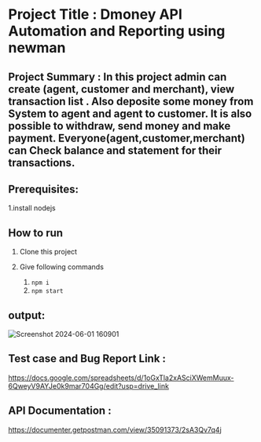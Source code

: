 # Project Title : Dmoney API Automation and Reporting using newman 

## Project Summary : In this project admin can create (agent, customer and merchant), view transaction list . Also deposite some money from System to agent and agent to customer. It is also possible to withdraw, send money and make payment. Everyone(agent,customer,merchant) can Check balance and statement for their transactions.

## Prerequisites:
1.install nodejs

## How to run 
1. Clone this project
2. Give following commands

   1. ``` npm i ```
   2. ``` npm start ```

## output:
![Screenshot 2024-06-01 160901](https://github.com/Subrinaferdous/dmoney-newman-report-/assets/171265716/364dd1d5-838a-45e8-a261-987c7e083d6a)

## Test case and Bug Report Link :
https://docs.google.com/spreadsheets/d/1oGxTla2xASciXWemMuux-6QweyV9AYJe0k9mar704Gg/edit?usp=drive_link


## API Documentation :
https://documenter.getpostman.com/view/35091373/2sA3Qv7q4j
